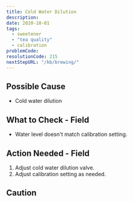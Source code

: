 ```yaml
---
title: Cold Water Dilution
description:
date: 2020-10-01
tags:
  - sweetener
  - "tea quality"
  - calibration
problemCode: 
resolutionCode: 215
nextStepURL: "/kb/brewing/"
---
```

## Possible Cause

- Cold water dilution

## What to Check - Field

- Water level doesn't match calibration setting.

## Action Needed - Field

1) Adjust cold water dilution valve.
2) Adjust calibration setting as needed.

## Caution